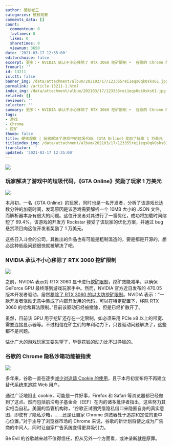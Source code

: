 ```yaml
---
author: 硬核老王
categories: 硬核观察
comments_data: []
count:
  commentnum: 0
  favtimes: 0
  likes: 0
  sharetimes: 0
  viewnum: 3650
date: '2021-03-17 12:35:00'
editorchoice: false
excerpt: 更多：• NVIDIA 承认不小心移除了 RTX 3060 挖矿限制 •  谷歌的 Chrome 隐私沙箱功能被指责
fromurl: ''
id: 13211
islctt: false
banner_img: /data/attachment/album/202103/17/123355rei1eqs0qk0sks61.jpg
permalink: /article-13211-1.html
index_img: /data/attachment/album/202103/17/123355rei1eqs0qk0sks61.jpg
related: []
reviewer: ''
selector: ''
summary: 更多：• NVIDIA 承认不小心移除了 RTX 3060 挖矿限制 •  谷歌的 Chrome 隐私沙箱功能被指责
tags:
- 游戏
- Chrome
- 挖矿
thumb: false
title: 硬核观察 | 玩家解决了游戏中的垃圾代码，《GTA Online》奖励了玩家 1 万美元
titleindex_img: /data/attachment/album/202103/17/123355rei1eqs0qk0sks61.jpg
translator: ''
updated: '2021-03-17 12:35:00'
---
```


![](/data/attachment/album/202103/17/123355rei1eqs0qk0sks61.jpg)


### 玩家解决了游戏中的垃圾代码，《GTA Online》奖励了玩家 1 万美元


![](/data/attachment/album/202103/17/123405b1z03o2r0d56xodl.jpg)


本月初，一名《GTA Online》的玩家，同时也是一名开发者，分析了该游戏长达数分钟的加载时间，发现原因是该游戏需要解析一个 10MB 大小的 JSON 文件，而解析器本身有很大的问题。这位开发者对其进行了一番优化，成功将加载时间缩短了 69.4%。该游戏的开发方 Rockstar 接受了该玩家的优化方案，并通过 bug 悬赏项目向这位开发者奖励了 1 万美元。


这些日入斗金的公司，其推出的作品也有可能是粗制滥造的，要是都是开源的，想必这种低级问题很快就被解决了吧。


### NVIDIA 承认不小心移除了 RTX 3060 挖矿限制


![](/data/attachment/album/202103/17/123419fjvvlgf34fzljkur.jpg)


之前，NVIDIA 表示对 RTX 3060 显卡进行[挖矿限制](/article-13138-1.html "/article-13138-1.html")，挖矿效能减半，以确保 GeForce GPU 最终落到游戏玩家手中。然而，NVIDIA 官方近日发布的 470.05 版本开发者驱动，居然[移除了 RTX 3060 的以太坊挖矿限制](https://www.theverge.com/platform/amp/2021/3/16/22333544/nvidia-rtx-3060-ethereum-mining-rate-limit-unlock-driver "https://www.theverge.com/platform/amp/2021/3/16/22333544/nvidia-rtx-3060-ethereum-mining-rate-limit-unlock-driver")。NVIDIA 表示：“一款开发者驱动无意中集成了内部开发用的代码，可以在特定配置下，移除 RTX 3060 的哈希算法限制。”目前该驱动已经被撤除，但是已经扩散开了。


虽然，目前该 GPU 用于挖矿还存在一定限制，如必须采用 PCIe x8 以上的带宽、需要连接显示器等。不过相信在矿主们的牟利动力下，只要驱动问题解决了，这些都不是问题。


估计广大的游戏玩家又要失望了，毕竟花钱的动力比不过挣钱的。


### 谷歌的 Chrome 隐私沙箱功能被指责


![](/data/attachment/album/202103/17/123429jkmu9m89pt7fx8x4.jpg)


多年来，谷歌一直在逐步[减少对追踪 Cookie 的使用](/article-13054-1.html "/article-13054-1.html")，且于本月初宣布将不再建立替代系统来追踪 Web 用户。


通过广泛地阻止 cookie，可能是一件好事，Firefox 和 Safari 等浏览器都已经做到了这点。然而包括前沿电子基金会（EEF）在内的诸多批评者指出，这些努力其实相当自私。美国的监管机构称，“谷歌正试图凭借隐私借口来隐匿自身的真实意图，即使有了隐私沙箱，……还是让自家 Chrome 浏览器处于追踪和定位的更中心位置。”对于主导了浏览器市场的 Chrome 来说，谷歌的新计划将使之成为广告商的中间人，同时让自家广告系统变得更具吸引力。


Be Evil 的谷歌越来越不值得信任，但从另外一个方面看，或许垄断就是原罪。